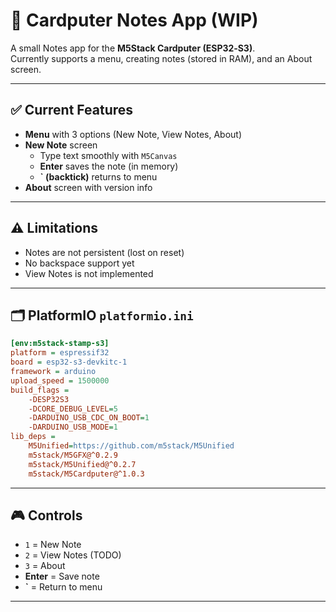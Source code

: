 # 📝 Cardputer Notes App (WIP)

A small Notes app for the **M5Stack Cardputer (ESP32‑S3)**.  
Currently supports a menu, creating notes (stored in RAM), and an About screen.

---

## ✅ Current Features
- **Menu** with 3 options (New Note, View Notes, About)
- **New Note** screen
  - Type text smoothly with `M5Canvas`
  - **Enter** saves the note (in memory)
  - **` (backtick)** returns to menu
- **About** screen with version info

---

## ⚠️ Limitations
- Notes are not persistent (lost on reset)
- No backspace support yet
- View Notes is not implemented

---

## 🗂️ PlatformIO `platformio.ini`
```ini
[env:m5stack-stamp-s3]
platform = espressif32
board = esp32-s3-devkitc-1
framework = arduino
upload_speed = 1500000
build_flags = 
    -DESP32S3
    -DCORE_DEBUG_LEVEL=5
    -DARDUINO_USB_CDC_ON_BOOT=1
    -DARDUINO_USB_MODE=1
lib_deps = 
    M5Unified=https://github.com/m5stack/M5Unified
    m5stack/M5GFX@^0.2.9
    m5stack/M5Unified@^0.2.7
    m5stack/M5Cardputer@^1.0.3
```

---

## 🎮 Controls
- `1` = New Note
- `2` = View Notes (TODO)
- `3` = About
- **Enter** = Save note
- **`** = Return to menu

---
